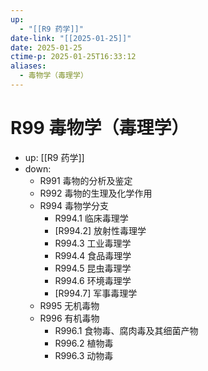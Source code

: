```yaml
---
up:
  - "[[R9 药学]]"
date-link: "[[2025-01-25]]"
date: 2025-01-25
ctime-p: 2025-01-25T16:33:12
aliases:
  - 毒物学（毒理学）
---
```


# R99 毒物学（毒理学）

- up: [[R9 药学]]
- down:	
	- R991 毒物的分析及鉴定
	- R992 毒物的生理及化学作用
	- R994 毒物学分支
		- R994.1 临床毒理学
		- [R994.2] 放射性毒理学
		- R994.3 工业毒理学
		- R994.4 食品毒理学
		- R994.5 昆虫毒理学
		- R994.6 环境毒理学
		- [R994.7] 军事毒理学
	- R995 无机毒物
	- R996 有机毒物
		- R996.1 食物毒、腐肉毒及其细菌产物
		- R996.2 植物毒
		- R996.3 动物毒
	
